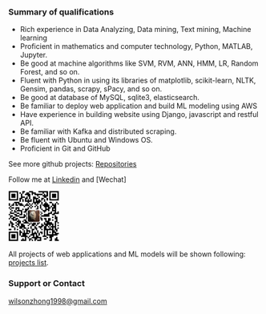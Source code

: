 
### Summary of qualifications

- Rich experience in Data Analyzing,  Data mining, Text mining,  Machine learning
- Proficient in mathematics and computer technology, Python, MATLAB, Jupyter.
- Be good at machine algorithms like SVM, RVM, ANN, HMM, LR, Random Forest, and so on.
- Fluent with Python in using its libraries of matplotlib, scikit-learn, NLTK, Gensim, pandas, scrapy, sPacy, and so on.
- Be good at database of MySQL, sqlite3, elasticsearch.
- Be familiar to deploy web application and build ML modeling using AWS
- Have experience in building website using Django, javascript and restful API. 
- Be familiar with Kafka and distributed scraping. 
- Be fluent with Ubuntu and Windows OS. 
- Proficient in Git and GitHub

See more github projects: [Repositories](https://github.com/zhongw117?tab=repositories)

Follow me at
[Linkedin](https://www.linkedin.com/in/wei-zhong-14195bb8/) and
[Wechat]

<img src="images/qrcode.png" width="20%">


All projects of web applications and ML models will be shown following: [projects list](http://env-newapp.5bfvnzwiw6.us-west-2.elasticbeanstalk.com/polls/).


### Support or Contact

wilsonzhong1998@gmail.com
